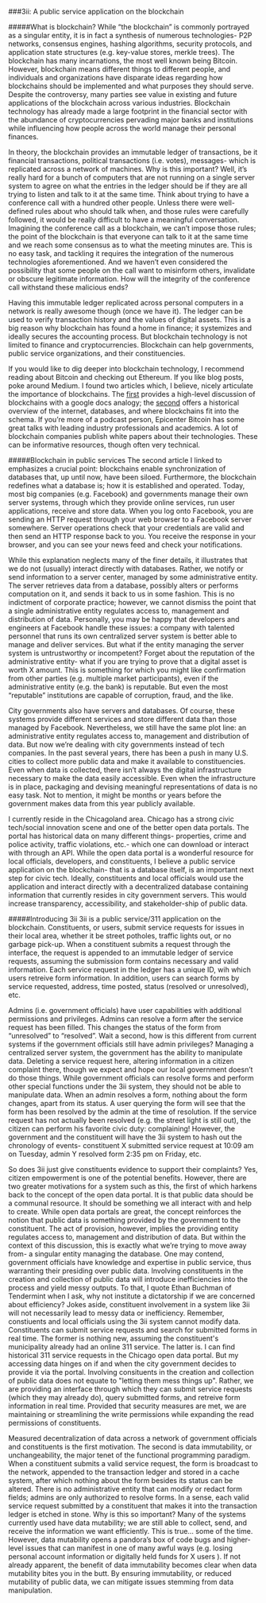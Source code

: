 ###3ii: A public service application on the blockchain

#####What is blockchain?
While “the blockchain” is commonly portrayed as a singular entity, it is in fact a synthesis of numerous technologies- P2P networks, consensus engines, hashing algorithms, security protocols, and application state structures (e.g. key-value stores, merkle trees). The blockchain has many incarnations, the most well known being Bitcoin. However, blockchain means different things to different people, and individuals and organizations have disparate ideas regarding how blockchains should be implemented and what purposes they should serve. Despite the controversy, many parties see value in existing and future applications of the blockchain across various industries. Blockchain technology has already made a large footprint in the financial sector with the abundance of cryptocurrencies pervading major banks and institutions while influencing how people across the world manage their personal finances. 

In theory, the blockchain provides an immutable ledger of transactions, be it financial transactions, political transactions (i.e. votes), messages- which is replicated across a network of machines. Why is this important? Well, it’s really hard for a bunch of computers that are not running on a single server system to agree on what the entries in the ledger should be if they are all trying to listen and talk to it at the same time. Think about trying to have a conference call with a hundred other people. Unless there were well-defined rules about who should talk when, and those rules were carefully followed, it would be really difficult to have a meaningful conversation. Imagining the conference call as a blockchain, we can’t impose those rules; the point of the blockchain is that everyone can talk to it at the same time and we reach some consensus as to what the meeting minutes are. This is no easy task, and tackling it requires the integration of the numerous technologies aforementioned. And we haven’t even considered the possibility that some people on the call want to misinform others, invalidate or obscure legitimate information. How will the integrity of the conference call withstand these malicious ends?

Having this immutable ledger replicated across personal computers in a network is really awesome though (once we have it). The ledger can be used to verify transaction history and the values of digital assets. This is a big reason why blockchain has found a home in finance; it systemizes and ideally secures the accounting process. But blockchain technology is not limited to finance and cryptocurrencies. Blockchain can help governments, public service organizations, and their constituencies.

If you would like to dig deeper into blockchain technology, I recommend reading about Bitcoin and checking out Ethereum. If you like blog posts, poke around Medium. I found two articles which, I believe, nicely articulate the importance of blockchains. The [first](https://medium.com/@wmougayar/explaining-the-blockchain-via-a-google-docs-analogy-56326b1bbe58#.cc31fdupy) provides a high-level discussion of blockchains with a google docs analogy; the [second](https://medium.com/@ConsenSys/programmable-blockchains-in-context-ethereum-s-future-cd8451eb421e#.n10mf920z) offers a historical overview of the internet, databases, and where blockchains fit into the schema. If you’re more of a podcast person, Epicenter Bitcoin has some great talks with leading industry professionals and academics. A lot of blockchain companies publish white papers about their technologies. These can be informative resources, though often very technical.

#####Blockchain in public services
The second article I linked to emphasizes a crucial point: blockchains enable synchronization of databases that, up until now, have been siloed. Furthermore, the blockchain redefines what a database is; how it is established and operated. Today, most big companies (e.g. Facebook) and governments manage their own server systems, through which they provide online services, run user applications, receive and store data. When you log onto Facebook, you are sending an HTTP request through your web browser to a Facebook server somewhere. Server operations check that your credentials are valid and then send an HTTP response back to you. You receive the response in your browser, and you can see your news feed and check your notifications.

While this explanation neglects many of the finer details, it illustrates that we do not (usually) interact directly with databases. Rather, we notify or send information to a server center, managed by some administrative entity. The server retrieves data from a database, possibly alters or performs computation on it, and sends it back to us in some fashion. This is no indictment of corporate practice; however, we cannot dismiss the point that a single administrative entity regulates access to, management and distribution of data. Personally, you may be happy that developers and engineers at Facebook handle these issues: a company with talented personnel that runs its own centralized server system is better able to manage and deliver services. But what if the entity managing the server system is untrustworthy or incompetent? Forget about the reputation of the administrative entity- what if you are trying to prove that a digital asset is worth X amount. This is something for which you might like confirmation from other parties (e.g. multiple market participants), even if the administrative entity (e.g. the bank) is reputable. But even the most “reputable” institutions are capable of corruption, fraud, and the like.

City governments also have servers and databases. Of course, these systems provide different services and store different data than those managed by Facebook. Nevertheless, we still have the same plot line: an administrative entity regulates access to, management and distribution of data. But now we’re dealing with city governments instead of tech companies. In the past several years, there has been a push in many U.S. cities to collect more public data and make it available to constituencies. Even when data is collected, there isn’t always the digital infrastructure necessary to make the data easily accessible. Even when the infrastructure is in place, packaging and devising meaningful representations of data is no easy task. Not to mention, it might be months or years before the government makes data from this year publicly available. 

I currently reside in the Chicagoland area. Chicago has a strong civic tech/social innovation scene and one of the better open data portals. The portal has historical data on many different things- properties, crime and police activity, traffic violations, etc.- which one can download or interact with through an API. While the open data portal is a wonderful resource for local officials, developers, and constituents, I believe a public service application on the blockchain- that is a database itself, is an important next step for civic tech. Ideally, constituents and local officials would use the application and interact directly with a decentralized database containing information that currently resides in city government servers. This would increase transparency, accessibility, and stakeholder-ship of public data.

#####Introducing 3ii
3ii is a public service/311 application on the blockchain. Constituents, or users, submit service requests for issues in their local area, whether it be street potholes, traffic lights out, or no garbage pick-up. When a constituent submits a request through the interface, the request is appended to an immutable ledger of service requests, assuming the submission form contains necessary and valid information. Each service request in the ledger has a unique ID, wih which users retreive form information. In addition, users can search forms by service requested, address, time posted, status (resolved or unresolved), etc. 

Admins (i.e. government officials) have user capabilities with additional permissions and privileges. Admins can resolve a form after the service request has been filled. This changes the status of the form from “unresolved” to “resolved”. Wait a second, how is this different from current systems if the government officials still have admin privileges? Managing a centralized server system, the government has the ability to manipulate data. Deleting a service request here, altering information in a citizen complaint there, though we expect and hope our local government doesn’t do those things. While government officials can resolve forms and perform other special functions under the 3ii system, they should not be able to manipulate data. When an admin resolves a form, nothing about the form changes, apart from its status. A user querying the form will see that the form has been resolved by the admin at the time of resolution. If the service request has not actually been resolved  (e.g. the street light is still out), the citizen can perform his favorite civic duty: complaining! However, the government and the constituent will have the 3ii system to hash out the chronology of events- constituent X submitted service request at 10:09 am on Tuesday, admin Y resolved form 2:35 pm on Friday, etc. 

So does 3ii just give constituents evidence to support their complaints? Yes, citizen empowerment is one of the potential benefits. However, there are two greater motivations for a system such as this, the first of which harkens back to the concept of the open data portal. It is that public data should be a communal resource. It should be something we all interact with and help to create. While open data portals are great, the concept reinforces the notion that public data is something provided by the government to the constituent. The act of provision, however, implies the providing entity regulates access to, management and distribution of data. But within the context of this discussion, this is exactly what we’re trying to move away from- a singular entity managing the database. One may contend, government officials have knowledge and expertise in public service, thus warranting their presiding over public data. Involving constituents in the creation and collection of public data will introduce inefficiencies into the process and yield messy outputs. To that, I quote Ethan Buchman of Tendermint when I ask, why not institute a dictatorship if we are concerned about efficiency? Jokes aside, constituent involvement in a system like 3ii will not necessarily lead to messy data or inefficiency. Remember, constiuents and local officials using the 3ii system cannot modify data. Constituents can submit service requests and search for submitted forms in real time. The former is nothing new, assuming the constituent's municipality already had an online 311 service. The latter is. I can find historical 311 service requests in the Chicago open data portal. But my accessing data hinges on if and when the city government decides to provide it via the portal. Involving consituents in the creation and collection of public data does not equate to "letting them mess things up". Rather, we are providing an interface through which they can submit service requests (which they may already do), query submitted forms, and retreive form information in real time. Provided that security measures are met, we are maintaining or streamlining the write permissions while expanding the read permissions of constituents.

Measured decentralization of data across a network of government officials and constituents is the first motivation. The second is data immutability, or unchangeability, the major tenet of the functional programming paradigm. When a constituent submits a valid service request, the form is broadcast to the network, appended to the transaction ledger and stored in a cache system, after which nothing about the form besides its status can be altered. There is no administrative entity that can modify or redact form fields; admins are only authorized to resolve forms. In a sense, each valid service request submitted by a constituent that makes it into the transaction ledger is etched in stone. Why is this so important? Many of the systems currently used have data mutability; we are still able to collect, send, and receive the information we want efficiently. This is true… some of the time. However, data mutability opens a pandora’s box of code bugs and higher-level issues that can manifest in one of many awful ways (e.g. losing personal account information or digitally held funds for X users ). If not already apparent, the benefit of data immutability becomes clear when data mutability bites you in the butt. By ensuring immutability, or reduced mutability of public data, we can mitigate issues stemming from data manipulation. 

